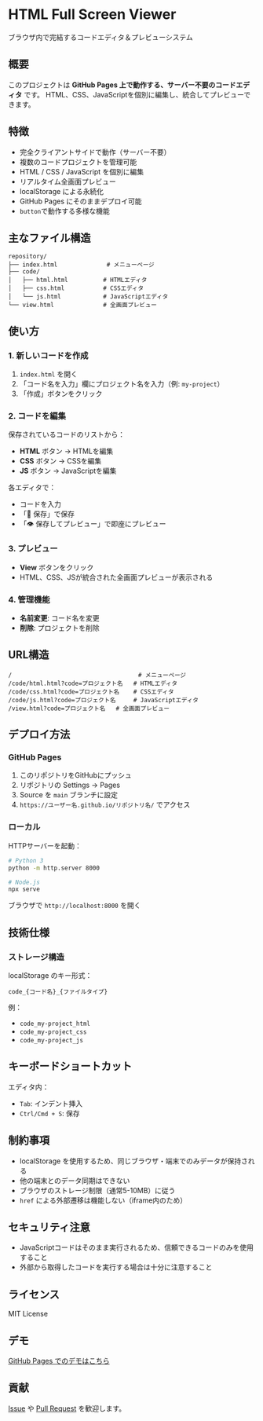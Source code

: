 # HTML Full Screen Viewer

ブラウザ内で完結するコードエディタ＆プレビューシステム

## 概要

このプロジェクトは **GitHub Pages 上で動作する、サーバー不要のコードエディタ** です。
HTML、CSS、JavaScriptを個別に編集し、統合してプレビューできます。

## 特徴

- 完全クライアントサイドで動作（サーバー不要）
- 複数のコードプロジェクトを管理可能
- HTML / CSS / JavaScript を個別に編集
- リアルタイム全画面プレビュー
- localStorage による永続化
- GitHub Pages にそのままデプロイ可能
- `button`で動作する多様な機能

## 主なファイル構造

```
repository/
├── index.html              # メニューページ
├── code/
│   ├── html.html          # HTMLエディタ
│   ├── css.html           # CSSエディタ
│   └── js.html            # JavaScriptエディタ
└── view.html              # 全画面プレビュー
```

## 使い方

### 1. 新しいコードを作成

1. `index.html` を開く
2. 「コード名を入力」欄にプロジェクト名を入力（例: `my-project`）
3. 「作成」ボタンをクリック

### 2. コードを編集

保存されているコードのリストから：

- **HTML** ボタン → HTMLを編集
- **CSS** ボタン → CSSを編集
- **JS** ボタン → JavaScriptを編集

各エディタで：
- コードを入力
- 「💾 保存」で保存
- 「👁️ 保存してプレビュー」で即座にプレビュー

### 3. プレビュー

- **View** ボタンをクリック
- HTML、CSS、JSが統合された全画面プレビューが表示される

### 4. 管理機能

- **名前変更**: コード名を変更
- **削除**: プロジェクトを削除

## URL構造

```
/                                    # メニューページ
/code/html.html?code=プロジェクト名   # HTMLエディタ
/code/css.html?code=プロジェクト名    # CSSエディタ
/code/js.html?code=プロジェクト名     # JavaScriptエディタ
/view.html?code=プロジェクト名   # 全画面プレビュー
```

## デプロイ方法

### GitHub Pages

1. このリポジトリをGitHubにプッシュ
2. リポジトリの Settings → Pages
3. Source を `main` ブランチに設定
4. `https://ユーザー名.github.io/リポジトリ名/` でアクセス

### ローカル

HTTPサーバーを起動：

```bash
# Python 3
python -m http.server 8000

# Node.js
npx serve
```

ブラウザで `http://localhost:8000` を開く

## 技術仕様

### ストレージ構造

localStorage のキー形式：
```
code_{コード名}_{ファイルタイプ}
```

例：
- `code_my-project_html`
- `code_my-project_css`
- `code_my-project_js`

## キーボードショートカット

エディタ内：
- `Tab`: インデント挿入
- `Ctrl/Cmd + S`: 保存

## 制約事項

- localStorage を使用するため、同じブラウザ・端末でのみデータが保持される
- 他の端末とのデータ同期はできない
- ブラウザのストレージ制限（通常5-10MB）に従う
- `href` による外部遷移は機能しない（iframe内のため）

## セキュリティ注意

- JavaScriptコードはそのまま実行されるため、信頼できるコードのみを使用すること
- 外部から取得したコードを実行する場合は十分に注意すること

## ライセンス

MIT License

## デモ

[GitHub Pages でのデモはこちら](https://math-u-t.github.io/html-full-screen-viewer/)

## 貢献

[Issue](https://github.com/math-u-t/html-full-screen-viewer/issues) や [Pull Request](https://github.com/math-u-t/html-full-screen-viewer/pulls) を歓迎します。